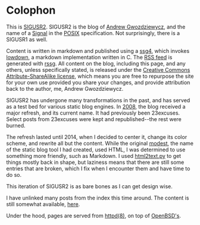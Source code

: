 # Colophon

This is [SIGUSR2][home]. SIGUSR2 is the blog of [Andrew
Gwozdziewycz][andrew], and the name of a [Signal][signal] in the
[POSIX][posix] specification. Not surprisingly, there is a SIGUSR1 as
well.

Content is written in markdown and published using a
[ssg4][ssg4], which invokes 
[lowdown][lowdown], a markdown implementation written in C. The [RSS feed](/rss.xml) is
generated with [rssg][rssg]. All
content on the blog, including this page, and any others, unless
specifically stated, is released under the
[Creative Commons Attribute-ShareAlike license][cc], which means you
are free to repurpose the site for your own use provided you share
your changes, and provide attribution back to the author, me, Andrew
Gwozdziewycz.

SIGUSR2 has undergone many transformations in the past, and has served
as a test bed for various static blog engines. In [2008][modest], the
blog received a major refresh, and its current name. It had previously
been 23excuses. Select posts from 23excuses were kept and
republished--the rest were burned.

The refresh lasted until 2014, when I decided to center it, change its
color scheme, and rewrite all but the content. While the original
[modest][modest], the name of the static blog tool I had created, used
HTML, I was determined to use something more friendly, such as
Markdown. I used [html2text.py][html2text] to get things mostly back
in shape, but laziness means that there are still some entries that
are broken, which I fix when I encounter them and have time to do so.

This iteration of SIGUSR2 is as bare bones as I can get design wise.

I have unlinked many posts from the index this time around. The content
is still somewhat available, [here][old].

Under the hood, pages are served from [httpd(8)][httpd], on top of
[OpenBSD's][openbsd].



[andrew]: http://apgwoz.com
[home]: http://sigusr2.net
[signal]: https://en.wikipedia.org/wiki/Unix_signal#SIGUSR2
[posix]: http://pubs.opengroup.org/onlinepubs/9699919799/
[opensans]: https://en.wikipedia.org/wiki/Open_Sans
[more-modest]: https://github.com/apg/more-modest
[cc]: https://creativecommons.org/licenses/by-sa/3.0/deed.en_US
[discount]: https://github.com/Orc/discount
[modest]: http://sigusr2.net/announcing-modest.html
[html2text]: https://github.com/Alir3z4/html2text/
[openbsd]: http://openbsd.org
[httpd]: http://man.openbsd.org/OpenBSD-current/man8/httpd.8
[make8bitart]: https://make8bitart.com/
[old]: /old
[ssg4]: https://www.romanzolotarev.com/ssg.html
[rssg]: https://www.romanzolotarev.com/rssg.html
[lowdown]: https://kristaps.bsd.lv/lowdown/

